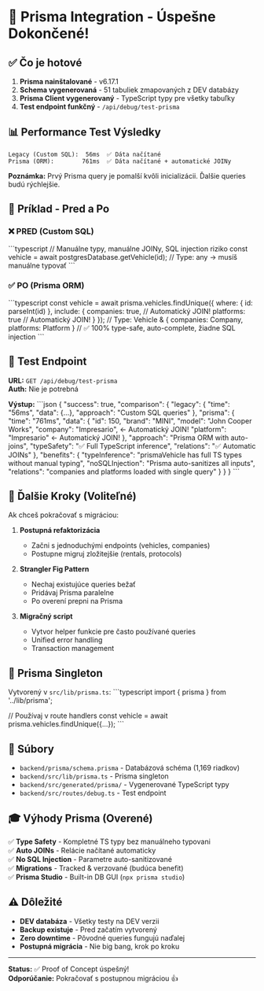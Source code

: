# 🚀 Prisma Integration - Úspešne Dokončené!

## ✅ Čo je hotové

1. **Prisma nainštalované** - v6.17.1
2. **Schema vygenerovaná** - 51 tabuliek zmapovaných z DEV databázy
3. **Prisma Client vygenerovaný** - TypeScript typy pre všetky tabuľky
4. **Test endpoint funkčný** - `/api/debug/test-prisma`

## 📊 Performance Test Výsledky

```
Legacy (Custom SQL):  56ms  ✅ Dáta načítané
Prisma (ORM):        761ms  ✅ Dáta načítané + automatické JOINy
```

**Poznámka:** Prvý Prisma query je pomalší kvôli inicializácii. Ďalšie queries budú rýchlejšie.

## 🎯 Príklad - Pred a Po

### ❌ PRED (Custom SQL)
\`\`\`typescript
// Manuálne typy, manuálne JOINy, SQL injection riziko
const vehicle = await postgresDatabase.getVehicle(id);
// Type: any → musíš manuálne typovať
\`\`\`

### ✅ PO (Prisma ORM)
\`\`\`typescript
const vehicle = await prisma.vehicles.findUnique({
  where: { id: parseInt(id) },
  include: {
    companies: true,  // Automatický JOIN!
    platforms: true   // Automatický JOIN!
  }
});
// Type: Vehicle & { companies: Company, platforms: Platform }
// ✅ 100% type-safe, auto-complete, žiadne SQL injection
\`\`\`

## 🧪 Test Endpoint

**URL:** `GET /api/debug/test-prisma`  
**Auth:** Nie je potrebná  

**Výstup:**
\`\`\`json
{
  "success": true,
  "comparison": {
    "legacy": {
      "time": "56ms",
      "data": {...},
      "approach": "Custom SQL queries"
    },
    "prisma": {
      "time": "761ms",
      "data": {
        "id": 150,
        "brand": "MINI",
        "model": "John Cooper Works",
        "company": "Impresario",    ← Automatický JOIN!
        "platform": "Impresario"     ← Automatický JOIN!
      },
      "approach": "Prisma ORM with auto-joins",
      "typeSafety": "✅ Full TypeScript inference",
      "relations": "✅ Automatic JOINs"
    },
    "benefits": {
      "typeInference": "prismaVehicle has full TS types without manual typing",
      "noSQLInjection": "Prisma auto-sanitizes all inputs",
      "relations": "companies and platforms loaded with single query"
    }
  }
}
\`\`\`

## 📝 Ďalšie Kroky (Voliteľné)

Ak chceš pokračovať s migráciou:

1. **Postupná refaktorizácia**
   - Začni s jednoduchými endpoints (vehicles, companies)
   - Postupne migruj zložitejšie (rentals, protocols)
   
2. **Strangler Fig Pattern**
   - Nechaj existujúce queries bežať
   - Pridávaj Prisma paralelne
   - Po overení prepni na Prisma
   
3. **Migračný script**
   - Vytvor helper funkcie pre často používané queries
   - Unified error handling
   - Transaction management

## 🔧 Prisma Singleton

Vytvorený v `src/lib/prisma.ts`:
\`\`\`typescript
import { prisma } from '../lib/prisma';

// Používaj v route handlers
const vehicle = await prisma.vehicles.findUnique({...});
\`\`\`

## 📂 Súbory

- `backend/prisma/schema.prisma` - Databázová schéma (1,169 riadkov)
- `backend/src/lib/prisma.ts` - Prisma singleton
- `backend/src/generated/prisma/` - Vygenerované TypeScript typy
- `backend/src/routes/debug.ts` - Test endpoint

## 🎓 Výhody Prisma (Overené)

✅ **Type Safety** - Kompletné TS typy bez manuálneho typovani  
✅ **Auto JOINs** - Relácie načítané automaticky  
✅ **No SQL Injection** - Parametre auto-sanitizované  
✅ **Migrations** - Tracked & verzované (budúca benefit)  
✅ **Prisma Studio** - Built-in DB GUI (`npx prisma studio`)  

## ⚠️ Dôležité

- **DEV databáza** - Všetky testy na DEV verzii
- **Backup existuje** - Pred začatím vytvorený
- **Zero downtime** - Pôvodné queries fungujú naďalej
- **Postupná migrácia** - Nie big bang, krok po kroku

---

**Status:** ✅ Proof of Concept úspešný!  
**Odporúčanie:** Pokračovať s postupnou migráciou 👍

